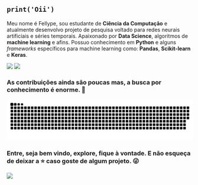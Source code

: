 ## `print('Oii')`

Meu nome é Fellype, sou estudante de **Ciência da Computação** e atualmente desenvolvo projeto de pesquisa voltado para redes neurais artificiais e séries temporais.
Apaixonado por **Data Science**, algoritmos de **machine learning** e afins. Possuo conhecimento em **Python** e alguns _frameworks_ específicos para machine learning como: **Pandas**, **Scikit-learn** e **Keras**.

<div>
  <img height="180em" src="https://github-readme-stats.vercel.app/api?username=fellypesb&show_icons=true&theme=dracula&include_all_commits=true&count_private=true"/>
  <img height="180em" src="https://github-readme-stats.vercel.app/api/top-langs/?username=fellypesb&layout=compact&langs_count=16&theme=dracula"/>
</div>

### As contribuições ainda são poucas mas, a busca por conhecimento é enorme. :purple_heart:

![](https://github.com/fellypesb/fellypesb/blob/output/github-contribution-grid-snake.svg) 

### Entre, seja bem vindo, explore, fique à vontade. E não esqueça de deixar a :star: caso goste de algum projeto. :stuck_out_tongue_winking_eye:

<div>
<a href="https://www.linkedin.com/in/fellypesb" target="_blank"><img src="https://img.shields.io/badge/-LinkedIn-%230077B5?style=for-the-badge&logo=linkedin&logoColor=white" target="_blank"></a> 
</div>


